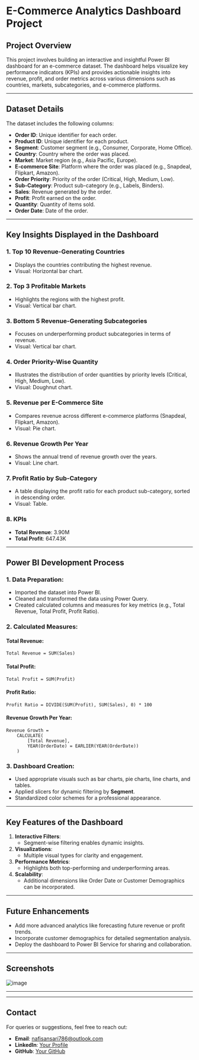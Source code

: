 # E-Commerce Analytics Dashboard Project

## **Project Overview**
This project involves building an interactive and insightful Power BI dashboard for an e-commerce dataset. The dashboard helps visualize key performance indicators (KPIs) and provides actionable insights into revenue, profit, and order metrics across various dimensions such as countries, markets, subcategories, and e-commerce platforms.

---

## **Dataset Details**
The dataset includes the following columns:
- **Order ID**: Unique identifier for each order.
- **Product ID**: Unique identifier for each product.
- **Segment**: Customer segment (e.g., Consumer, Corporate, Home Office).
- **Country**: Country where the order was placed.
- **Market**: Market region (e.g., Asia Pacific, Europe).
- **E-commerce Site**: Platform where the order was placed (e.g., Snapdeal, Flipkart, Amazon).
- **Order Priority**: Priority of the order (Critical, High, Medium, Low).
- **Sub-Category**: Product sub-category (e.g., Labels, Binders).
- **Sales**: Revenue generated by the order.
- **Profit**: Profit earned on the order.
- **Quantity**: Quantity of items sold.
- **Order Date**: Date of the order.

---

## **Key Insights Displayed in the Dashboard**
### 1. **Top 10 Revenue-Generating Countries**
- Displays the countries contributing the highest revenue.
- Visual: Horizontal bar chart.

### 2. **Top 3 Profitable Markets**
- Highlights the regions with the highest profit.
- Visual: Vertical bar chart.

### 3. **Bottom 5 Revenue-Generating Subcategories**
- Focuses on underperforming product subcategories in terms of revenue.
- Visual: Vertical bar chart.

### 4. **Order Priority-Wise Quantity**
- Illustrates the distribution of order quantities by priority levels (Critical, High, Medium, Low).
- Visual: Doughnut chart.

### 5. **Revenue per E-Commerce Site**
- Compares revenue across different e-commerce platforms (Snapdeal, Flipkart, Amazon).
- Visual: Pie chart.

### 6. **Revenue Growth Per Year**
- Shows the annual trend of revenue growth over the years.
- Visual: Line chart.

### 7. **Profit Ratio by Sub-Category**
- A table displaying the profit ratio for each product sub-category, sorted in descending order.
- Visual: Table.

### 8. **KPIs**
- **Total Revenue**: 3.90M
- **Total Profit**: 647.43K

---

## **Power BI Development Process**
### **1. Data Preparation:**
- Imported the dataset into Power BI.
- Cleaned and transformed the data using Power Query.
- Created calculated columns and measures for key metrics (e.g., Total Revenue, Total Profit, Profit Ratio).

### **2. Calculated Measures:**
#### Total Revenue:
```DAX
Total Revenue = SUM(Sales)
```
#### Total Profit:
```DAX
Total Profit = SUM(Profit)
```
#### Profit Ratio:
```DAX
Profit Ratio = DIVIDE(SUM(Profit), SUM(Sales), 0) * 100
```
#### Revenue Growth Per Year:
```DAX
Revenue Growth = 
    CALCULATE(
        [Total Revenue],
        YEAR(OrderDate) = EARLIER(YEAR(OrderDate))
    )
```

### **3. Dashboard Creation:**
- Used appropriate visuals such as bar charts, pie charts, line charts, and tables.
- Applied slicers for dynamic filtering by **Segment**.
- Standardized color schemes for a professional appearance.

---

## **Key Features of the Dashboard**
1. **Interactive Filters**:
   - Segment-wise filtering enables dynamic insights.
2. **Visualizations**:
   - Multiple visual types for clarity and engagement.
3. **Performance Metrics**:
   - Highlights both top-performing and underperforming areas.
4. **Scalability**:
   - Additional dimensions like Order Date or Customer Demographics can be incorporated.

---

## **Future Enhancements**
- Add more advanced analytics like forecasting future revenue or profit trends.
- Incorporate customer demographics for detailed segmentation analysis.
- Deploy the dashboard to Power BI Service for sharing and collaboration.

---

## **Screenshots**
![image](https://github.com/user-attachments/assets/2a368c60-85aa-427e-b947-83ae13e43969)


---

---

## **Contact**
For queries or suggestions, feel free to reach out:
- **Email**: nafisansari786@outlook.com
- **LinkedIn**: [Your Profile](https://www.linkedin.com/in/nafis-ansari-63878b182/)
- **GitHub**: [Your GitHub](https://github.com/NafisAnsari786)

